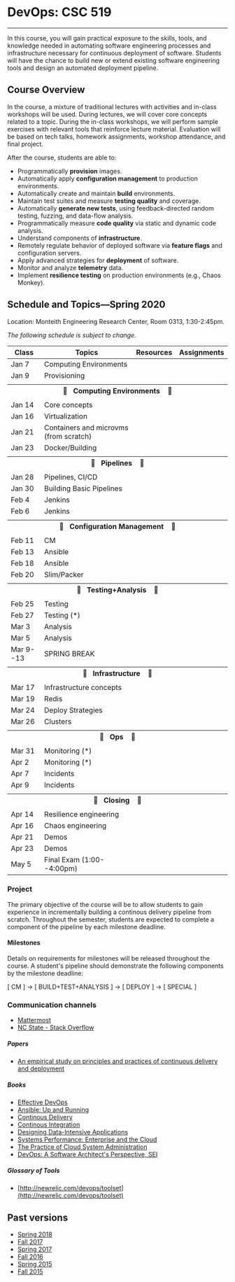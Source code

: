 # DevOps: CSC 519
-------------------------

In this course, you will gain practical exposure to the skills, tools, and knowledge needed in automating software engineering processes and infrastructure necessary for continuous deployment of software. Students will have the chance to build new or extend existing software engineering tools and design an automated deployment pipeline.

## Course Overview

In the course, a mixture of traditional lectures with activities and in-class workshops will be used.  During lectures, we will cover core concepts related to a topic. During the in-class workshops, we will perform sample exercises with relevant tools that reinforce lecture material.  Evaluation will be based on tech talks, homework assignments, workshop attendance, and final project.

After the course, students are able to:

* Programmatically **provision** images.
* Automatically apply **configuration management** to production environments.
* Automatically create and maintain **build** environments.
* Maintain test suites and measure **testing quality** and coverage.
* Automatically **generate new tests**, using feedback-directed random testing, fuzzing, and data-flow analysis.
* Programmatically measure **code quality** via static and dynamic code analysis.
* Understand components of **infrastructure**.
* Remotely regulate behavior of deployed software via **feature flags** and configuration servers.
* Apply advanced strategies for **deployment** of software.
* Monitor and analyze **telemetry** data.
* Implement **resilience testing** on production environments (e.g., Chaos Monkey).

## Schedule and Topics—Spring 2020

Location: Monteith Engineering Research Center, Room 0313, 1:30-2:45pm.

*The following schedule is subject to change.*

| Class    | Topics                           |  Resources | Assignments       |
|----------|----------------------------------|------------| ----------------  |
| Jan 7    | Computing Environments
| Jan 9    | Provisioning
| <tr><th colspan=4> 🥾&nbsp;&nbsp;&nbsp;Computing Environments&nbsp;&nbsp;&nbsp; 🥾</th></tr> |
| Jan 14   | Core concepts
| Jan 16   | Virtualization
| Jan 21   | Containers and microvms (from scratch)
| Jan 23   | Docker/Building
| <tr><th colspan=4> 🥾&nbsp;&nbsp;&nbsp;Pipelines&nbsp;&nbsp;&nbsp; 🥾</th></tr> |
| Jan 28   | Pipelines, CI/CD
| Jan 30   | Building Basic Pipelines
| Feb 4    | Jenkins
| Feb 6    | Jenkins
| <tr><th colspan=4> 🥾&nbsp;&nbsp;&nbsp;Configuration Management&nbsp;&nbsp;&nbsp; 🥾</th></tr> |
| Feb 11   | CM
| Feb 13   | Ansible
| Feb 18   | Ansible
| Feb 20   | Slim/Packer
| <tr><th colspan=4> 🥾&nbsp;&nbsp;&nbsp;Testing+Analysis&nbsp;&nbsp;&nbsp; 🥾</th></tr> |
| Feb 25   | Testing
| Feb 27   | Testing (*)
| Mar 3    | Analysis
| Mar 5    | Analysis
| Mar 9--13| SPRING BREAK
| <tr><th colspan=4> 🥾&nbsp;&nbsp;&nbsp;Infrastructure&nbsp;&nbsp;&nbsp; 🥾</th></tr> |
| Mar 17   | Infrastructure concepts
| Mar 19   | Redis
| Mar 24   | Deploy Strategies
| Mar 26   | Clusters
| <tr><th colspan=4> 🥾&nbsp;&nbsp;&nbsp;Ops&nbsp;&nbsp;&nbsp; 🥾</th></tr> |
| Mar 31   | Monitoring (*)
| Apr 2    | Monitoring (*)
| Apr 7    | Incidents
| Apr 9    | Incidents
| <tr><th colspan=4> 🥾&nbsp;&nbsp;&nbsp;Closing&nbsp;&nbsp;&nbsp; 🥾</th></tr> |
| Apr 14   | Resilience engineering
| Apr 16   | Chaos engineering
| Apr 21   | Demos
| Apr 23   | Demos
| May 5    | Final Exam (1:00--4:00pm)|          |                   |

### Project

The primary objective of the course will be to allow students to gain experience in incrementally building a continous delivery pipeline from scratch.  Throughout the semester, students are expected to complete a component of the pipeline by each milestone deadline.

#### Milestones

Details on requirements for milestones will be released throughout the course.  A student's pipeline should demonstrate the following components by the milestone deadline:

[ CM ] -> [ BUILD+TEST+ANALYSIS ] -> [ DEPLOY ] -> [ SPECIAL ]

### Communication channels

* [Mattermost](https://chat.alt-code.org)  
* [NC State - Stack Overflow](https://stackoverflow.com/c/ncsu/)

##### Papers

* [An empirical study on principles and practices of continuous delivery and deployment](https://peerj.com/preprints/1889.pdf)

##### Books

* [Effective DevOps](https://www.amazon.com/Effective-DevOps-Building-Collaboration-Affinity/dp/1491926309)
* [Ansible: Up and Running](http://www.ansiblebook.com/)
* [Continous Delivery](http://continuousdelivery.com/)
* [Continous Integration](http://www.amazon.com/Continuous-Integration-Improving-Software-Reducing/dp/0321336380)
* [Designing Data-Intensive Applications](http://dataintensive.net/)
* [Systems Performance: Enterprise and the Cloud](http://www.brendangregg.com/sysperfbook.html)
* [The Practice of Cloud System Administration](http://the-cloud-book.com/)
* [DevOps: A Software Architect's Perspective, SEI](http://www.amazon.com/DevOps-Software-Architects-Perspective-Engineering/dp/0134049845)

##### Glossary of Tools

* [http://newrelic.com/devops/toolset](http://newrelic.com/devops/toolset)

## Past versions

* [Spring 2018](https://github.com/CSC-DevOps/Course/tree/Spring2018)
* [Fall 2017](https://github.com/CSC-DevOps/Course/tree/Fall2017)
* [Spring 2017](https://github.com/CSC-DevOps/Course/tree/Spring2017)
* [Fall 2016](https://github.com/CSC-DevOps/Course/tree/Fall2016)
* [Spring 2015 ](https://github.com/CSC-DevOps/Course/tree/Spring2015)
* [Fall 2015 ](https://github.com/CSC-DevOps/Course/tree/Fall2015)
